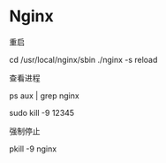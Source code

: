 # Nginx

重启

cd /usr/local/nginx/sbin ./nginx -s reload

查看进程

ps aux | grep nginx

sudo kill -9 12345

强制停止

pkill -9 nginx